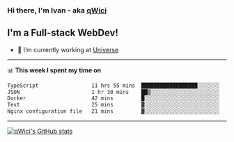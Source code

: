 ### Hi there, I'm Ivan - aka [qWici][website]

## I'm a Full-stack WebDev!
- 🔭 I’m currently working at [Universe][universe]

---

📊 **This week I spent my time on**
<!--START_SECTION:waka-->

```txt
TypeScript                 11 hrs 55 mins  ██████████████████░░░░░░░   71.42 %
JSON                       1 hr 30 mins    ██▒░░░░░░░░░░░░░░░░░░░░░░   09.07 %
Docker                     42 mins         █░░░░░░░░░░░░░░░░░░░░░░░░   04.23 %
Text                       25 mins         ▓░░░░░░░░░░░░░░░░░░░░░░░░   02.58 %
Nginx configuration file   21 mins         ▓░░░░░░░░░░░░░░░░░░░░░░░░   02.14 %
```

<!--END_SECTION:waka-->

---

[![qWici's GitHub stats](https://github-readme-stats.vercel.app/api?username=qWici)](https://github.com/qWici/github-readme-stats)

[website]: https://devkucher.com
[twitter]: https://twitter.com/KucherDev
[linkedin]: https://www.linkedin.com/in/ivankucher
[universe]: https://universeapps.limited
